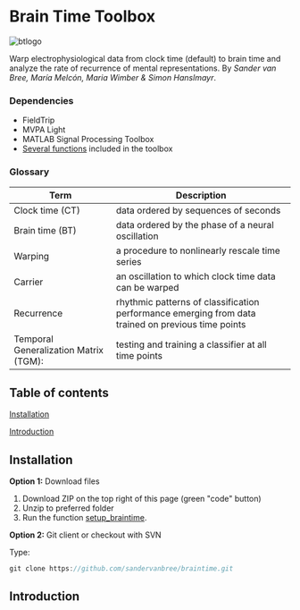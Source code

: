 # Brain Time Toolbox

![btlogo](https://i.imgur.com/cjhrUnt.png)

Warp electrophysiological data from clock time (default) to brain time and analyze the rate of recurrence of mental representations. By *Sander van Bree, María Melcón, Maria Wimber & Simon Hanslmayr*.

### Dependencies
- FieldTrip
- MVPA Light
- MATLAB Signal Processing Toolbox
- [Several functions](dependencies) included in the toolbox

### Glossary
| Term | Description |
| --- | --- |
| Clock time (CT) | data ordered by sequences of seconds |
| Brain time (BT) | data ordered by the phase of a neural oscillation |
| Warping | a procedure to nonlinearly rescale time series |
| Carrier | an oscillation to which clock time data can be warped |
| Recurrence | rhythmic patterns of classification performance emerging from data trained on previous time points |
| Temporal Generalization Matrix (TGM): | testing and training a classifier at all time points |

## Table of contents
[Installation](#installation)

[Introduction](#introduction)

## Installation
**Option 1:** Download files

1. Download ZIP on the top right of this page (green "code" button)
2. Unzip to preferred folder
3. Run the function [setup_braintime](setup).

**Option 2:** Git client or checkout with SVN

Type:
```java
git clone https://github.com/sandervanbree/braintime.git
```

## Introduction
